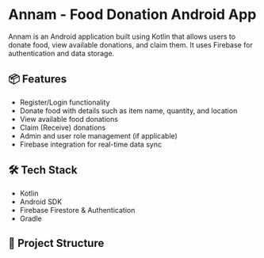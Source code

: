 # Annam - Food Donation Android App

Annam is an Android application built using Kotlin that allows users to donate food, view available donations, and claim them. It uses Firebase for authentication and data storage.

## 📦 Features

- Register/Login functionality
- Donate food with details such as item name, quantity, and location
- View available food donations
- Claim (Receive) donations
- Admin and user role management (if applicable)
- Firebase integration for real-time data sync

## 🛠 Tech Stack

- Kotlin
- Android SDK
- Firebase Firestore & Authentication
- Gradle

## 🧱 Project Structure

